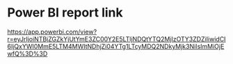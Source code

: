 # Power BI report link
https://app.powerbi.com/view?r=eyJrIjoiNTBjZGZkYjUtYmE3ZC00Y2E5LTljNDQtYTQ2MjIzOTY3ZDZiIiwidCI6IjQxYWI0MmE5LTM4MWItNDhjZi04YTg1LTcyMDQ2NDkyMjk3NiIsImMiOjEwfQ%3D%3D
